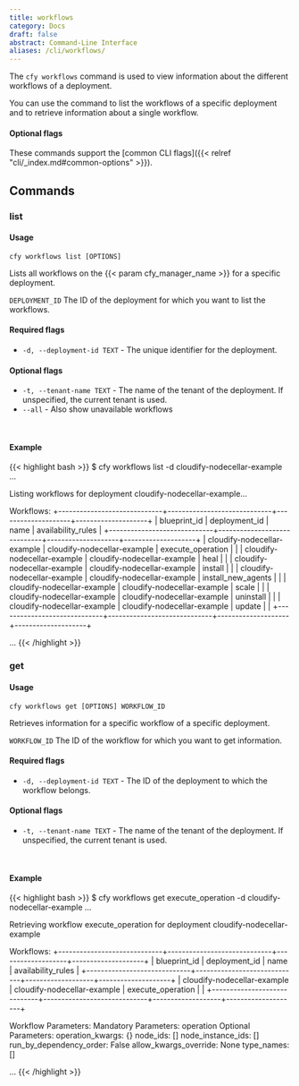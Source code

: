 ```yaml
---
title: workflows
category: Docs
draft: false
abstract: Command-Line Interface
aliases: /cli/workflows/
---
```


The `cfy workflows` command is used to view information about the different workflows of a deployment.

You can use the command to list the workflows of a specific deployment and to retrieve information about a single workflow.

#### Optional flags
These commands support the [common CLI flags]({{< relref "cli/_index.md#common-options" >}}).

## Commands

### list

#### Usage
`cfy workflows list [OPTIONS]`

Lists all workflows on the {{< param cfy_manager_name >}} for a specific deployment.

`DEPLOYMENT_ID` The ID of the deployment for which you want to list the workflows.

#### Required flags

* `-d, --deployment-id TEXT` - The unique identifier for the deployment.

#### Optional flags

* `-t, --tenant-name TEXT` - The name of the tenant of the deployment. If unspecified, the current tenant is used.
* `--all` - Also show unavailable workflows


&nbsp;
#### Example

{{< highlight  bash  >}}
$ cfy workflows list -d cloudify-nodecellar-example
...

Listing workflows for deployment cloudify-nodecellar-example...

Workflows:
+-----------------------------+-----------------------------+--------------------+--------------------+
|         blueprint_id        |        deployment_id        |        name        | availability_rules |
+-----------------------------+-----------------------------+--------------------+--------------------+
| cloudify-nodecellar-example | cloudify-nodecellar-example | execute_operation  |                    |
| cloudify-nodecellar-example | cloudify-nodecellar-example |        heal        |                    |
| cloudify-nodecellar-example | cloudify-nodecellar-example |      install       |                    |
| cloudify-nodecellar-example | cloudify-nodecellar-example | install_new_agents |                    |
| cloudify-nodecellar-example | cloudify-nodecellar-example |       scale        |                    |
| cloudify-nodecellar-example | cloudify-nodecellar-example |     uninstall      |                    |
| cloudify-nodecellar-example | cloudify-nodecellar-example |       update       |                    |
+-----------------------------+-----------------------------+--------------------+--------------------+

...
{{< /highlight >}}


### get

#### Usage
`cfy workflows get [OPTIONS] WORKFLOW_ID`

Retrieves information for a specific workflow of a specific deployment.

`WORKFLOW_ID` The ID of the workflow for which you want to get information.

#### Required flags

*  `-d, --deployment-id TEXT` - The ID of the deployment to which the workflow belongs.

#### Optional flags

* `-t, --tenant-name TEXT` - The name of the tenant of the deployment. If unspecified, the current tenant is used.


&nbsp;
#### Example

{{< highlight  bash  >}}
$ cfy workflows get execute_operation -d cloudify-nodecellar-example
...

Retrieving workflow execute_operation for deployment cloudify-nodecellar-example

Workflows:
+-----------------------------+-----------------------------+-------------------+--------------------+
|         blueprint_id        |        deployment_id        |        name       | availability_rules |
+-----------------------------+-----------------------------+-------------------+--------------------+
| cloudify-nodecellar-example | cloudify-nodecellar-example | execute_operation |                    |
+-----------------------------+-----------------------------+-------------------+--------------------+

Workflow Parameters:
	Mandatory Parameters:
		operation
	Optional Parameters:
		operation_kwargs: 	{}
		node_ids: 	[]
		node_instance_ids: 	[]
		run_by_dependency_order: 	False
		allow_kwargs_override: 	None
		type_names: 	[]

...
{{< /highlight >}}
